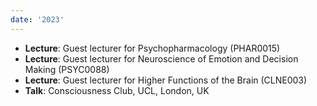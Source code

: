 ```yaml
---
date: '2023'
---
```


- **Lecture**: Guest lecturer for Psychopharmacology (PHAR0015)
- **Lecture**: Guest lecturer for Neuroscience of Emotion and Decision Making (PSYC0088)
- **Lecture**: Guest lecturer for Higher Functions of the Brain (CLNE003)
- **Talk**: Consciousness Club, UCL, London, UK
